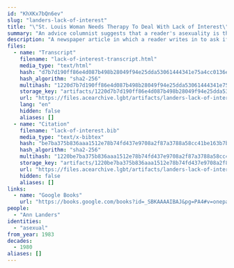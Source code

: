 ```yaml
---
id: "KhXKx7bQn6ev"
slug: "landers-lack-of-interest"
title: "\"St. Louis Woman Needs Therapy To Deal With Lack of Interest\""
summary: "An advice columnist suggests that a reader's asexuality is the result of anxiety and inhibitions"
description: "A newspaper article in which a reader writes in to ask if they could be asexual, and the columnist defers to a doctor who pathologizes her asexuality"
files:
  - name: "Transcript"
    filename: "lack-of-interest-transcript.html"
    media_type: "text/html"
    hash: "d7b7d190ff86e4d087b498b28049f94e25dda53061444341e75a4cc0136eeaeb"
    hash_algorithm: "sha2-256"
    multihash: "1220d7b7d190ff86e4d087b498b28049f94e25dda53061444341e75a4cc0136eeaeb"
    storage_key: "artifacts/1220d7b7d190ff86e4d087b498b28049f94e25dda53061444341e75a4cc0136eeaeb"
    url: "https://files.acearchive.lgbt/artifacts/landers-lack-of-interest/lack-of-interest-transcript.html"
    lang: "en"
    hidden: false
    aliases: []
  - name: "Citation"
    filename: "lack-of-interest.bib"
    media_type: "text/x-bibtex"
    hash: "be7ba375b836aaa1512e78b74fd437e9708a2f87a3788a58cc41be163b7bf104"
    hash_algorithm: "sha2-256"
    multihash: "1220be7ba375b836aaa1512e78b74fd437e9708a2f87a3788a58cc41be163b7bf104"
    storage_key: "artifacts/1220be7ba375b836aaa1512e78b74fd437e9708a2f87a3788a58cc41be163b7bf104"
    url: "https://files.acearchive.lgbt/artifacts/landers-lack-of-interest/lack-of-interest.bib"
    hidden: false
    aliases: []
links:
  - name: "Google Books"
    url: "https://books.google.com/books?id=_SBKAAAAIBAJ&pg=PA4#v=onepage&q&f=false"
people:
  - "Ann Landers"
identities:
  - "asexual"
from_year: 1983
decades:
  - 1980
aliases: []
---
```

